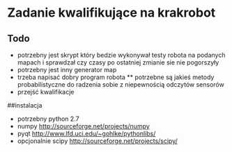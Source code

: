 # Zadanie kwalifikujące na krakrobot

## Todo

* potrzebny jest skrypt który bedzie wykonywał testy robota na podanych mapach i sprawdzał czy czasy po ostatniej zmianie sie nie pogorszyły
* potrzebny jest inny generator map
* trzeba napisać dobry program robota
** potrzebne są jakieś metody probabilistyczne do radzenia sobie z niepewnością odczytów sensorów
* przejść kwalifikacje

##instalacja

* potrzebny python 2.7
* numpy http://sourceforge.net/projects/numpy
* pyqt http://www.lfd.uci.edu/~gohlke/pythonlibs/
* opcjonalnie scipy http://sourceforge.net/projects/scipy/


